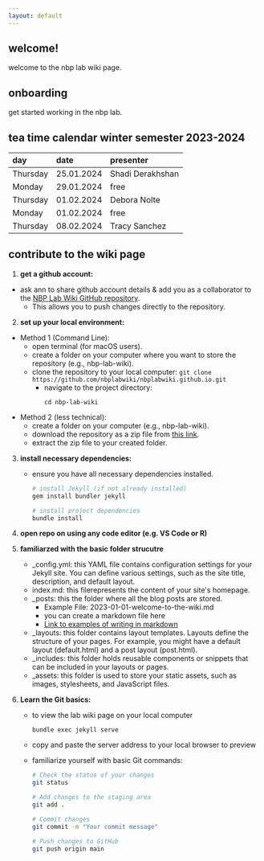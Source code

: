 ```yaml
---
layout: default
---
```


## welcome!

welcome to the nbp lab wiki page.

## onboarding

get started working in the nbp lab.

## tea time calendar winter semester 2023-2024

| day          | date              | presenter       |
|:-------------|:------------------|:----------------|
| Thursday     | 25.01.2024        | Shadi Derakhshan|
| Monday       | 29.01.2024        | free            |
| Thursday     | 01.02.2024        | Debora Nolte    |
| Monday       | 01.02.2024        | free            |
| Thursday     | 08.02.2024        | Tracy Sanchez   |


## contribute to the wiki page

1. **get a github account:**
- ask ann to share github account details & add you as a collaborator to the [NBP Lab Wiki GitHub repository](https://github.com/nbplabwiki/nbplabwiki.github.io).
   - This allows you to push changes directly to the repository.

2. **set up your local environment:**
- Method 1 (Command Line):
   - open terminal (for macOS users).
   - create a folder on your computer where you want to store the repository (e.g., nbp-lab-wiki).
   - clone the repository to your local computer:
         ```
         git clone https://github.com/nbplabwiki/nbplabwiki.github.io.git
         ```
       - navigate to the project directory:
         ```
         cd nbp-lab-wiki
         ```
- Method 2 (less technical):
   - create a folder on your computer (e.g., nbp-lab-wiki).
   - download the repository as a zip file from [this link](https://github.com/nbplabwiki/nbplabwiki.github.io/).
   - extract the zip file to your created folder.

3. **install necessary dependencies:**
   - ensure you have all necessary dependencies installed.
     ```bash
     # install Jekyll (if not already installed)
     gem install bundler jekyll

     # install project dependencies
     bundle install
     ```
4. **open repo on using any code editor (e.g. VS Code or R)**

5. **familiarzed with the basic folder strucutre**
   - _config.yml: this YAML file contains configuration settings for your Jekyll site. You can define various settings, such as the site title, description, and default layout.
   - index.md: this filerepresents the content of your site's homepage.
   - _posts: this the folder where all the blog posts are stored.
      - Example File: 2023-01-01-welcome-to-the-wiki.md
      - you can create a markdown file here
      - [Link to examples of writing in markdown](/markdown-examples)
   - _layouts: this folder contains layout templates. Layouts define the structure of your pages. For example, you might have a default layout (default.html) and a post layout (post.html).
   - _includes: this folder holds reusable components or snippets that can be included in your layouts or pages.
   - _assets: this folder is used to store your static assets, such as images, stylesheets, and JavaScript files.

4. **Learn the Git basics:**
   - to view the lab wiki page on your local computer
     ```
     bundle exec jekyll serve
     ```
   - copy and paste the server address to your local browser to preview

   - familiarize yourself with basic Git commands:
     ```bash
     # Check the status of your changes
     git status

     # Add changes to the staging area
     git add .

     # Commit changes
     git commit -m "Your commit message"

     # Push changes to GitHub
     git push origin main
     ```